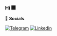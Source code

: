 ### Hi 🎆

👥 **Socials**

[![Telegram](https://img.shields.io/badge/Telegram---?logo=telegram&style=for-the-badge&color=f3f3f3)](https://t.me/sgezha)
[![Linkedin](https://img.shields.io/badge/SGezha-grey?style=for-the-badge&logo=linkedin)](https://www.linkedin.com/in/sgezha/)
